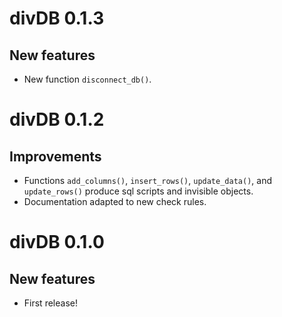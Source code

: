 # divDB 0.1.3

## New features

- New function `disconnect_db()`.

# divDB 0.1.2

## Improvements

- Functions `add_columns()`, `insert_rows()`, `update_data()`, and
  `update_rows()` produce sql scripts and invisible objects.
- Documentation adapted to new check rules.

# divDB 0.1.0

## New features

- First release!
